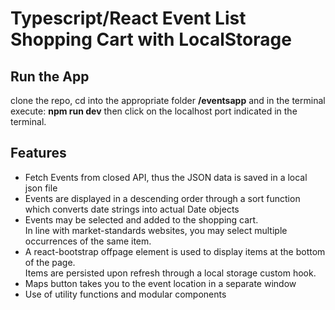# Typescript/React Event List Shopping Cart with LocalStorage

## Run the App

clone the repo, cd into the appropriate folder <b>/eventsapp</b> and in the terminal execute: <b>npm run dev</b> then click on the localhost port indicated in the terminal.

## Features

<ul>
<li>
Fetch Events from closed API, thus the JSON data is saved in a local json file
</li>
<li>
Events are displayed in a descending order through a sort function which converts date strings into actual Date objects
</li>
<li>
Events may be selected and added to the shopping cart.<br/>
In line with market-standards websites, you may select multiple occurrences of the same item.
</li>
<li>
A react-bootstrap offpage element is used to display items at the bottom of the page.<br/>
Items are persisted upon refresh through a local storage custom hook.
</li>
<li>
Maps button takes you to the event location in a separate window
</li>
<li>
Use of utility functions and modular components
</li>
</ul>
